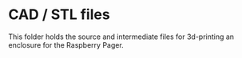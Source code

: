 # CAD / STL files

This folder holds the source and intermediate files for 3d-printing an enclosure for the Raspberry Pager.

